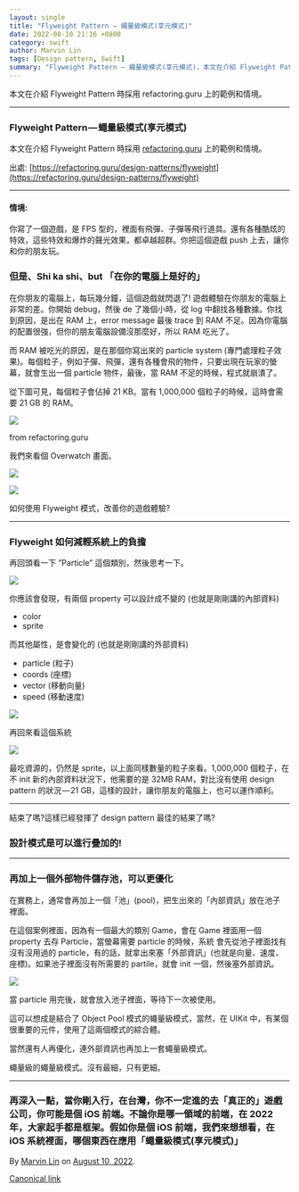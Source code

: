 ```yaml
---
layout: single
title: "Flyweight Pattern — 蠅量級模式(享元模式)"
date: 2022-08-10 21:16 +0800
category: swift
author: Marvin Lin
tags: [Design pattern, Swift]
summary: "Flyweight Pattern — 蠅量級模式(享元模式)，本文在介紹 Flyweight Pattern 時採用 refactoring.guru 上的範例和情境。"
---
```


本文在介紹 Flyweight Pattern 時採用 refactoring.guru 上的範例和情境。

* * *

### Flyweight Pattern — 蠅量級模式(享元模式)

本文在介紹 Flyweight Pattern 時採用 [refactoring.guru](https://medium.com/r?url=http%3A%2F%2Frefactoring.guru) 上的範例和情境。

出處: [https://refactoring.guru/design-patterns/flyweight](https://refactoring.guru/design-patterns/flyweight)

* * *

#### 情境:

你寫了一個遊戲，是 FPS 型的，裡面有飛彈、子彈等飛行道具。還有各種酷炫的特效，這些特效和爆炸的聲光效果，都卓越超群。你把這個遊戲 push 上去，讓你和你的朋友玩。

### 但是、Shi ka shi、but 「在你的電腦上是好的」

在你朋友的電腦上，每玩幾分鐘，這個遊戲就閃退了! 遊戲體驗在你朋友的電腦上非常的差。你開始 debug，然後 de 了幾個小時，從 log 中翻找各種數據。你找到原因，是出在 RAM 上，error message 最後 trace 到 RAM 不足。因為你電腦的配置很強，但你的朋友電腦設備沒那麼好，所以 RAM 吃光了。

而 RAM 被吃光的原因，是在那個你寫出來的 particle system (專門處理粒子效果)。每個粒子，例如子彈、飛彈，還有各種會飛的物件，只要出現在玩家的螢幕，就會生出一個 particle 物件，最後，當 RAM 不足的時候，程式就崩潰了。

從下圖可見，每個粒子會佔掉 21 KB。當有 1,000,000 個粒子的時候，這時會需要 21 GB 的 RAM。

![](https://cdn-images-1.medium.com/max/800/1*G4GebBvS7ZChon7wEhSvZg.png)

from refactoring.guru

我們來看個 Overwatch 畫面。

![](https://cdn-images-1.medium.com/max/800/1*bZSGkmXGYofMadtii2wyGQ.png)

![](https://cdn-images-1.medium.com/max/800/1*UzKC0uTVHQXLaqTyZhmNNA.png)

如何使用 Flyweight 模式，改善你的遊戲體驗?

* * *

### Flyweight 如何減輕系統上的負擔

再回頭看一下 ”Particle” 這個類別，然後思考一下。

![](https://cdn-images-1.medium.com/max/800/1*4dPir95Ideb9wzMRjK9hbg.png)

你應該會發現，有兩個 property 可以設計成不變的 (也就是剛剛講的內部資料)

*   color
*   sprite

而其他屬性，是會變化的 (也就是剛剛講的外部資料)

*   particle (粒子)
*   coords (座標)
*   vector (移動向量)
*   speed (移動速度)

![](https://cdn-images-1.medium.com/max/800/1*5r80IzFWvGH9MCL0Kgm8nA.png)

再回來看這個系統

![](https://cdn-images-1.medium.com/max/800/1*5yXJEnkUFcrlOgFIqbz86g.png)

最吃資源的，仍然是 sprite，以上面同樣數量的粒子來看。1,000,000 個粒子，在不 init 新的內部資料狀況下，他需要的是 32MB RAM，對比沒有使用 design pattern 的狀況 — 21 GB，這樣的設計，讓你朋友的電腦上，也可以運作順利。

* * *

結束了嗎?這樣已經發揮了 design pattern 最佳的結果了嗎?

### **設計模式是可以進行疊加的!**

* * *

### 再加上一個外部物件儲存池，可以更優化

在實務上，通常會再加上一個「池」(pool)，把生出來的「內部資訊」放在池子 裡面。

在這個案例裡面，因為有一個最大的類別 Game，會在 Game 裡面用一個 property 去存 Particle，當螢幕需要 particle 的時候，系統 會先從池子裡面找有沒有沒用過的 particle，有的話，就拿出來塞「外部資訊」(也就是向量、速度、座標)。如果池子裡面沒有所需要的 partile，就會 init 一個，然後塞外部資訊。

![](https://cdn-images-1.medium.com/max/800/1*9oTHsQUlMpuXtZcj47OviA.png)

當 particle 用完後，就會放入池子裡面，等待下一次被使用。

這可以想成是結合了 Object Pool 模式的蠅量級模式，當然，在 UIKit 中，有某個很重要的元件，使用了這兩個模式的綜合體。

當然還有人再優化，連外部資訊也再加上一套蠅量級模式。

蠅量級的蠅量級模式。沒有最細，只有更細。

* * *

### 再深入一點，當你剛入行，在台灣，你不一定進的去「真正的」遊戲公司，你可能是個 iOS 前端。不論你是哪一領域的前端，在 2022 年，大家起手都是框架。假如你是個 iOS 前端，我們來想想看，在 iOS 系統裡面，哪個東西在應用「蠅量級模式(享元模式)」

By [Marvin Lin](https://medium.com/@atimis19) on [August 10, 2022](https://medium.com/p/a5ab3b6054f).

[Canonical link](https://medium.com/@atimis19/flyweight-pattern-%E8%A0%85%E9%87%8F%E7%B4%9A%E6%A8%A1%E5%BC%8F-%E4%BA%AB%E5%85%83%E6%A8%A1%E5%BC%8F-a5ab3b6054f)
